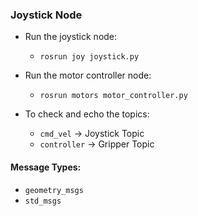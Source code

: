 
### Joystick Node

- Run the joystick node:
  - `rosrun joy joystick.py`
- Run the motor controller node:
  - `rosrun motors motor_controller.py`

- To check and echo the topics:
  - `cmd_vel` → Joystick Topic
  - `controller` → Gripper Topic

#### Message Types:

- `geometry_msgs`
- `std_msgs`

